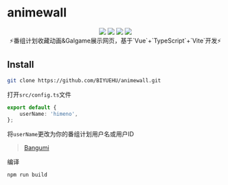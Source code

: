 # animewall

<div align="center">
    <img src="https://img.shields.io/github/license/biyuehu/animewall">
    <img src="https://img.shields.io/github/last-commit/biyuehu/animewall">
    <img src="https://img.shields.io/github/commit-activity/t/biyuehu/animewall">
    <img src="https://img.shields.io/github/commit-activity/t/biyuehu/animewall">
    <br>
    ⚡番组计划收藏动画&Galgame展示网页，基于`Vue`+`TypeScript`+`Vite`开发⚡
</div>

## Install

```bash
git clone https://github.com/BIYUEHU/animewall.git
```

打开`src/config.ts`文件

```typescript
export default {
	userName: 'himeno',
};
```

将`userName`更改为你的番组计划用户名或用户ID

> [Bangumi](https://bgm.tv/)

编译

```bash
npm run build
```
